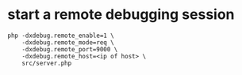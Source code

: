 # start a remote debugging session
```
php -dxdebug.remote_enable=1 \
    -dxdebug.remote_mode=req \
    -dxdebug.remote_port=9000 \
    -dxdebug.remote_host=<ip of host> \
    src/server.php
```